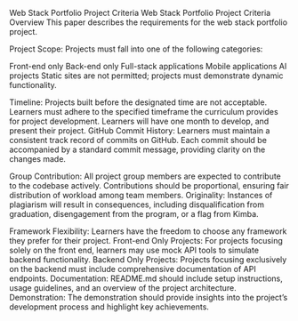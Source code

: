 Web Stack Portfolio Project Criteria
Web Stack Portfolio Project Criteria
Overview
This paper describes the requirements for the web stack portfolio project.

Project Scope:
Projects must fall into one of the following categories:

Front-end only
Back-end only
Full-stack applications
Mobile applications
AI projects
Static sites are not permitted; projects must demonstrate dynamic functionality.

Timeline:
Projects built before the designated time are not acceptable. Learners must adhere to the specified timeframe the curriculum provides for project development. Learners will have one month to develop, and present their project.
GitHub Commit History:
Learners must maintain a consistent track record of commits on GitHub. Each commit should be accompanied by a standard commit message, providing clarity on the changes made.

Group Contribution:
All project group members are expected to contribute to the codebase actively.
Contributions should be proportional, ensuring fair distribution of workload among team members.
Originality:
Instances of plagiarism will result in consequences, including disqualification from graduation, disengagement from the program, or a flag from Kimba.

Framework Flexibility:
Learners have the freedom to choose any framework they prefer for their project.
Front-end Only Projects:
For projects focusing solely on the front end, learners may use mock API tools to simulate backend functionality.
Backend Only Projects:
Projects focusing exclusively on the backend must include comprehensive documentation of API endpoints.
Documentation:
README.md should include setup instructions, usage guidelines, and an overview of the project architecture.
Demonstration:
The demonstration should provide insights into the project’s development process and highlight key achievements.

